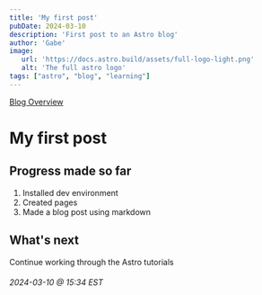 ```yaml
---
title: 'My first post'
pubDate: 2024-03-10
description: 'First post to an Astro blog'
author: 'Gabe'
image:
   url: 'https://docs.astro.build/assets/full-logo-light.png'
   alt: 'The full astro logo'
tags: ["astro", "blog", "learning"]
---
```

[Blog Overview](/blog/)
# My first post

## Progress made so far
1. Installed dev environment
2. Created pages
3. Made a blog post using markdown

## What's next
Continue working through the Astro tutorials

###### _2024-03-10_ @ _15:34 EST_